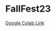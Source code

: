 # FallFest23

[Google Colab Link](https://colab.research.google.com/drive/1I6nVnaVApBKCe8zP8z6W99EUNeSSy4Qx?usp=sharing)
